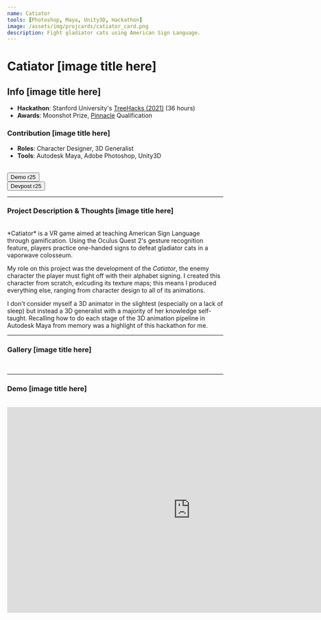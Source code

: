 ```yaml
---
name: Catiator
tools: [Photoshop, Maya, Unity3D, Hackathon]
image: /assets/img/projcards/catiator_card.png
description: Fight gladiator cats using American Sign Language.
---
```

<link rel="stylesheet" href="../assets/css/mystyle.css">

# Catiator [image title here]
## Info [image title here]
- **Hackathon**: Stanford University's [TreeHacks (2021)](https://devpost.com/software/catiator) (36 hours)
- **Awards**: Moonshot Prize, [Pinnacle](https://pinnacle.us.org/) Qualification


### Contribution [image title here]
- **Roles**: Character Designer, 3D Generalist
- **Tools**: Autodesk Maya, Adobe Photoshop, Unity3D

<br>

<div class="flex-container">
    <div class="flex-child vertical-center">
        <a class="no-underline" href="https://www.youtube.com/watch?v=_OPf_EpcgpE">
            <button class="btn">
            <span class="btn__content">Demo</span>
            <span class="btn__glitch"></span>
            <span class="btn__label">r25</span>
            </button>
        </a>
    </div>
    <div class="flex-child vertical-center">
        <a class="no-underline" href="https://devpost.com/software/catiator">
            <button class="btn">
            <span class="btn__content">Devpost</span>
            <span class="btn__glitch"></span>
            <span class="btn__label">r25</span>
            </button>
        </a>
    </div>
</div>

<hr class="icon">

### Project Description & Thoughts [image title here]
<br>
*Catiator* is a VR game aimed at teaching American Sign Language through gamification. Using the Oculus Quest 2's gesture recognition feature, players practice one-handed signs to defeat gladiator cats in a vaporwave colosseum.

My role on this project was the development of the *Catiator*, the enemy character the player must fight off with their alphabet signing. I created this character from scratch, exlcuding its texture maps; this means I produced everything else, ranging from character design to all of its animations.

I don't consider myself a 3D animator in the slightest (especially on a lack of sleep) but instead a 3D generalist with a majority of her knowledge self-taught. Recalling how to do each stage of the 3D animation pipeline in Autodesk Maya from memory was a highlight of this hackathon for me.

<hr class="icon">

### Gallery [image title here]
<br>
	<!-- <div class="container"> -->


<hr class="icon">

### Demo [image title here]
<br>
<iframe width="854" height="480" src="https://www.youtube.com/embed/_OPf_EpcgpE" title="YouTube video player" frameborder="0" allow="accelerometer; autoplay; clipboard-write; encrypted-media; gyroscope; picture-in-picture" allowfullscreen></iframe>